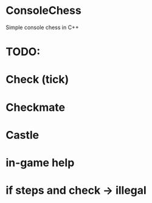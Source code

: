 # ConsoleChess
Simple console chess in C++

# TODO: 
# Check (tick)
# Checkmate
# Castle
# in-game help 
# if steps and check -> illegal